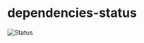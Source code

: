 # dependencies-status

<img src="" width="https://david-dm.org/c29h50o2/dependencies-status.svg" alt="Status">
